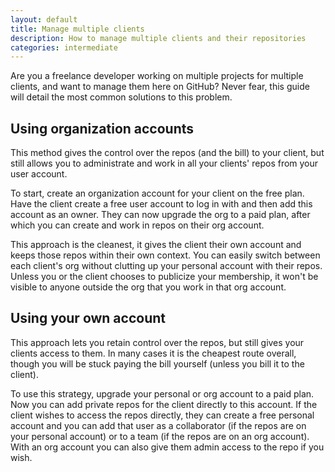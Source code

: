 ```yaml
---
layout: default
title: Manage multiple clients
description: How to manage multiple clients and their repositories
categories: intermediate
---
```


<p class="intro">Are you a freelance developer working on multiple projects for multiple clients, and want to manage them here on GitHub?  Never fear, this guide will detail the most common solutions to this problem.</p>

Using organization accounts
---------------------------

This method gives the control over the repos (and the bill) to your client, but still allows you to administrate and work in all your clients' repos from your user account.

To start, create an organization account for your client on the free plan.  Have the client create a free user account to log in with and then add this account as an owner.  They can now upgrade the org to a paid plan, after which you can create and work in repos on their org account.

This approach is the cleanest, it gives the client their own account and keeps those repos within their own context.  You can easily switch between each client's org without clutting up your personal account with their repos.  Unless you or the client chooses to publicize your membership, it won't be visible to anyone outside the org that you work in that org account.

Using your own account
----------------------

This approach lets you retain control over the repos, but still gives your clients access to them.  In many cases it is the cheapest route overall, though you will be stuck paying the bill yourself (unless you bill it to the client).

To use this strategy, upgrade your personal or org account to a paid plan.  Now you can add private repos for the client directly to this account.  If the client wishes to access the repos directly, they can create a free personal account and you can add that user as a collaborator (if the repos are on your personal account) or to a team (if the repos are on an org account).  With an org account you can also give them admin access to the repo if you wish.
